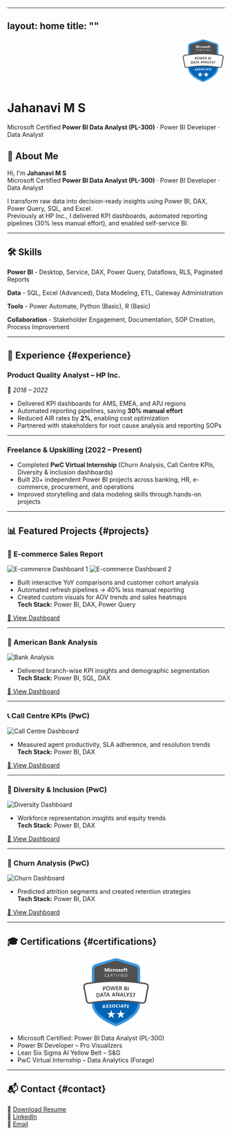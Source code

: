 
---
layout: home
title: ""
---


<p style="text-align:right;">
  <img src="/assets/PL 300.png" width="100" alt="PL-300 Badge">
</p>

# Jahanavi M S
Microsoft Certified **Power BI Data Analyst (PL-300)** · Power BI Developer · Data Analyst


## 👋 About Me 

Hi, I'm  **Jahanavi M S**  
Microsoft Certified **Power BI Data Analyst (PL-300)** · Power BI Developer · Data Analyst  



I transform raw data into decision-ready insights using Power BI, DAX, Power Query, SQL, and Excel.  
Previously at HP Inc., I delivered KPI dashboards, automated reporting pipelines (30% less manual effort), and enabled self-service BI.

---

## 🛠 Skills

**Power BI**  - Desktop, Service, DAX, Power Query, Dataflows, RLS, Paginated Reports  

**Data**  - SQL, Excel (Advanced), Data Modeling, ETL, Gateway Administration  

**Tools**  - Power Automate, Python (Basic), R (Basic)  

**Collaboration**  - Stakeholder Engagement, Documentation, SOP Creation, Process Improvement  

---

## 💼 Experience {#experience}

### Product Quality Analyst – HP Inc.
📅 *2018 – 2022*  

- Delivered KPI dashboards for AMS, EMEA, and APJ regions  
- Automated reporting pipelines, saving **30% manual effort**  
- Reduced AIR rates by **2%**, enabling cost optimization  
- Partnered with stakeholders for root cause analysis and reporting SOPs  

---

### Freelance & Upskilling (2022 – Present)
- Completed **PwC Virtual Internship** (Churn Analysis, Call Centre KPIs, Diversity & Inclusion dashboards)  
- Built 20+ independent Power BI projects across banking, HR, e-commerce, procurement, and operations
- Improved storytelling and data modeling skills through hands-on projects

---


## 📊 Featured Projects {#projects}

### 🛒 E-commerce Sales Report
![E-commerce Dashboard 1](/assets/ecommerce-1.png)
![E-commerce Dashboard 2](/assets/ecommerce-2.png)

- Built interactive YoY comparisons and customer cohort analysis  
- Automated refresh pipelines → 40% less manual reporting  
- Created custom visuals for AOV trends and sales heatmaps  
**Tech Stack:** Power BI, DAX, Power Query  

[🔗 View Dashboard](#)

---

### 🏦 American Bank Analysis
![Bank Analysis](/assets/bank.png)
- Delivered branch-wise KPI insights and demographic segmentation  
**Tech Stack:** Power BI, SQL, DAX  

[🔗 View Dashboard](#)

---

### 📞 Call Centre KPIs (PwC)
![Call Centre Dashboard](/assets/call-centre.png)
- Measured agent productivity, SLA adherence, and resolution trends  
**Tech Stack:** Power BI, DAX  

[🔗 View Dashboard](#)

---

### 👥 Diversity & Inclusion (PwC)
![Diversity Dashboard](/assets/diversity.png)
- Workforce representation insights and equity trends  
**Tech Stack:** Power BI, DAX  

[🔗 View Dashboard](#)

---

### 🚪 Churn Analysis (PwC)
![Churn Dashboard](/assets/churn.png)
- Predicted attrition segments and created retention strategies  
**Tech Stack:** Power BI, DAX  

[🔗 View Dashboard](#)

---

## 🎓 Certifications {#certifications}

<p align="center">
  <img src="/assets/PL 300.png" width="160" alt="PL-300 Badge">
</p>

- Microsoft Certified: Power BI Data Analyst (PL-300)
- Power BI Developer – Pro Visualizers
- Lean Six Sigma AI Yellow Belt – S&G
- PwC Virtual Internship – Data Analytics (Forage)

---

## 📬 Contact {#contact}

📄 [Download Resume](/assets/Jahanavi_MS_Resume.pdf)  
💼 [LinkedIn](https://linkedin.com/in/jahanavims)  
📧 [Email](mailto:jahxxxxxxxx@gmail.com)
